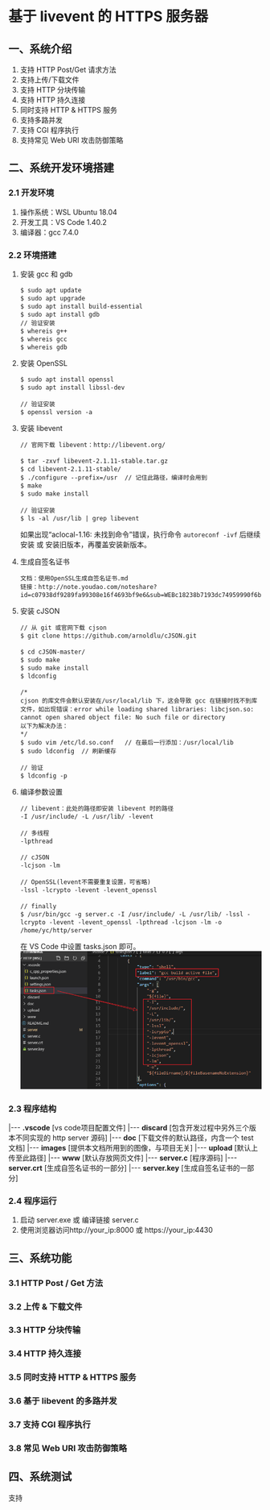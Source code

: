 # 基于 livevent 的 HTTPS 服务器



## 一、系统介绍

1. 支持 HTTP Post/Get 请求方法
2. 支持上传/下载文件
3. 支持 HTTP 分块传输
4. 支持 HTTP 持久连接
5. 同时支持 HTTP & HTTPS 服务
6. 支持多路并发
7. 支持 CGI 程序执行
8. 支持常见 Web URI 攻击防御策略



## 二、系统开发环境搭建

### 2.1 开发环境

1. 操作系统：WSL Ubuntu 18.04
2. 开发工具：VS Code 1.40.2
3. 编译器：gcc 7.4.0

### 2.2 环境搭建

1. 安装 gcc 和 gdb

   ```shell
   $ sudo apt update
   $ sudo apt upgrade
   $ sudo apt install build-essential
   $ sudo apt install gdb
   // 验证安装
   $ whereis g++
   $ whereis gcc
   $ whereis gdb
   ```

2. 安装 OpenSSL

   ```shell
   $ sudo apt install openssl
   $ sudo apt install libssl-dev
   
   // 验证安装
   $ openssl version -a
   ```

3. 安装 libevent

   ```shell
   // 官网下载 libevent：http://libevent.org/
   
   $ tar -zxvf libevent-2.1.11-stable.tar.gz
   $ cd libevent-2.1.11-stable/
   $ ./configure --prefix=/usr	// 记住此路径，编译时会用到
   $ make
   $ sudo make install
   
   // 验证安装
   $ ls -al /usr/lib | grep libevent
   ```

   如果出现“aclocal-1.16: 未找到命令”错误，执行命令 `autoreconf -ivf` 后继续安装 或 安装旧版本，再覆盖安装新版本。

4. 生成自签名证书

   ```
   文档：使用OpenSSL生成自签名证书.md
   链接：http://note.youdao.com/noteshare?id=c07938df9289fa99308e16f4693bf9e6&sub=WEBc18238b7193dc74959990f6b629077b1
   ```

5. 安装 cJSON

   ```shell
   // 从 git 或官网下载 cjson
   $ git clone https://github.com/arnoldlu/cJSON.git
   
   $ cd cJSON-master/
   $ sudo make
   $ sudo make install
   $ ldconfig
   
   /*
   cjson 的库文件会默认安装在/usr/local/lib 下，这会导致 gcc 在链接时找不到库文件，如出现错误：error while loading shared libraries: libcjson.so: cannot open shared object file: No such file or directory
   以下为解决办法：
   */
   $ sudo vim /etc/ld.so.conf	// 在最后一行添加：/usr/local/lib
   $ sudo ldconfig	// 刷新缓存
   
   // 验证
   $ ldconfig -p
   ```

6. 编译参数设置

   ```shell
   // libevent：此处的路径即安装 libevent 时的路径
   -I /usr/include/ -L /usr/lib/ -levent
   
   // 多线程
   -lpthread
   
   // cJSON
   -lcjson -lm
   
   // OpenSSL(levent不需要重复设置，可省略)
   -lssl -lcrypto -levent -levent_openssl
   
   // finally
   $ /usr/bin/gcc -g server.c -I /usr/include/ -L /usr/lib/ -lssl -lcrypto -levent -levent_openssl -lpthread -lcjson -lm -o /home/yc/http/server
   ```

   在 VS Code 中设置 tasks.json 即可。
   ![设置 GCC 编译选项](https://github.com/not1st/HTTP/blob/master/images/image-20191211000817715.png)



### 2.3 程序结构

|--- **.vscode** [vs code项目配置文件]
|--- **discard** [包含开发过程中另外三个版本不同实现的 http server 源码]
|--- **doc** [下载文件的默认路径，内含一个 test 文档]
|--- **images** [提供本文档所用到的图像，与项目无关]
|--- **upload** [默认上传至此路径]
|--- **www** [默认存放网页文件]
|--- **server.c** [程序源码]
|--- **server.crt** [生成自签名证书的一部分]
|--- **server.key** [生成自签名证书的一部分]

### 2.4 程序运行

1. 启动 server.exe 或 编译链接 server.c
2. 使用浏览器访问http://your_ip:8000 或 https://your_ip:4430



## 三、系统功能



### 3.1 HTTP Post / Get 方法



### 3.2 上传 & 下载文件



### 3.3 HTTP 分块传输



### 3.4 HTTP 持久连接



### 3.5 同时支持 HTTP & HTTPS 服务



### 3.6 基于 libevent 的多路并发



### 3.7 支持 CGI 程序执行



### 3.8 常见 Web URI 攻击防御策略





## 四、系统测试





支持